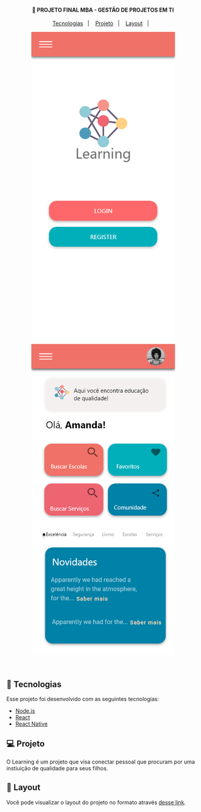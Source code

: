 

<h4 align="center">
  🚀 PROJETO FINAL MBA - GESTÃO DE PROJETOS EM TI
</h4>


<p align="center">
  <a href="#rocket-tecnologias">Tecnologias</a>&nbsp;&nbsp;&nbsp;|&nbsp;&nbsp;&nbsp;
  <a href="#-projeto">Projeto</a>&nbsp;&nbsp;&nbsp;|&nbsp;&nbsp;&nbsp;
  <a href="#-layout">Layout</a>&nbsp;&nbsp;&nbsp;|&nbsp;&nbsp;&nbsp;
</p>

<p align="center">
 <img src="https://github.com/belo355/learning/blob/master/1%20-%20Login.png"/>
 <img src="https://github.com/belo355/learning/blob/master/2%20-%20Home.png"/>
</p>

<br>

## :rocket: Tecnologias

Esse projeto foi desenvolvido com as seguintes tecnologias:

- [Node.js](https://nodejs.org/en/)
- [React](https://reactjs.org)
- [React Native](https://facebook.github.io/react-native/)


## 💻 Projeto

O Learning é um projeto que visa conectar pessoal que procuram por uma instiuição de qualidade para seus filhos. 

## 🔖 Layout

Você pode visualizar o layout do projeto no formato através [desse link](https://xd.adobe.com/view/fb181628-8abd-47a9-4798-93f38ae2a589-8d29/).

